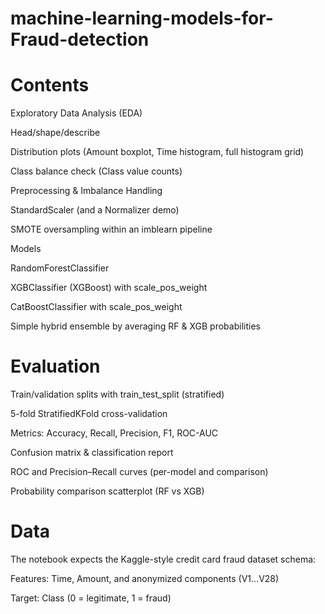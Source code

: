 # machine-learning-models-for-Fraud-detection
# Contents

Exploratory Data Analysis (EDA)

Head/shape/describe

Distribution plots (Amount boxplot, Time histogram, full histogram grid)

Class balance check (Class value counts)

Preprocessing & Imbalance Handling

StandardScaler (and a Normalizer demo)

SMOTE oversampling within an imblearn pipeline

Models

RandomForestClassifier

XGBClassifier (XGBoost) with scale_pos_weight

CatBoostClassifier with scale_pos_weight

Simple hybrid ensemble by averaging RF & XGB probabilities

# Evaluation

Train/validation splits with train_test_split (stratified)

5-fold StratifiedKFold cross-validation

Metrics: Accuracy, Recall, Precision, F1, ROC-AUC

Confusion matrix & classification report

ROC and Precision–Recall curves (per-model and comparison)

Probability comparison scatterplot (RF vs XGB)

# Data

The notebook expects the Kaggle-style credit card fraud dataset schema:

Features: Time, Amount, and anonymized components (V1…V28)

Target: Class (0 = legitimate, 1 = fraud)
